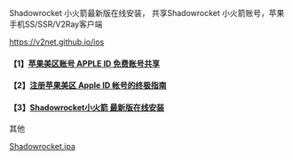 Shadowrocket 小火箭最新版在线安装， 共享Shadowrocket 小火箭账号，苹果手机SS/SSR/V2Ray客户端 

https://v2net.github.io/ios

#### 【1】[苹果美区账号 APPLE ID 免费账号共享](https://appledi.com/)

#### 【2】[注册苹果美区 Apple ID 帐号的终极指南](https://appledi.com/appleid)

#### 【3】[Shadowrocket小火箭 最新版在线安装](https://appledi.com/Shadowrocket/)

其他

[Shadowrocket.ipa](https://github.com/shekang/ios/releases/)
